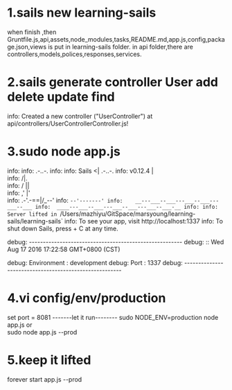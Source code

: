 #

#


# 1.sails new learning-sails
   when finish ,then Gruntfile.js,api,assets,node_modules,tasks,README.md,app.js,config,package.json,views is put in learning-sails folder.
   in api folder,there are controllers,models,polices,responses,services.

# 2.sails generate controller User add delete update find
info: Created a new controller ("UserController") at api/controllers/UserControllerController.js!

# 3.sudo node app.js
info:
info:                .-..-.
info:
info:    Sails              <|    .-..-.
info:    v0.12.4             |\
info:                       /|.\
info:                      / || \
info:                    ,'  |'  \
info:                 .-'.-==|/_--'
info:                 `--'-------'
info:    __---___--___---___--___---___--___
info:  ____---___--___---___--___---___--___-__
info:
info: Server lifted in `/Users/mazhiyu/GitSpace/marsyoung/learning-sails/learning-sails`
info: To see your app, visit http://localhost:1337
info: To shut down Sails, press <CTRL> + C at any time.

debug: -------------------------------------------------------
debug: :: Wed Aug 17 2016 17:22:58 GMT+0800 (CST)

debug: Environment : development
debug: Port        : 1337
debug: -------------------------------------------------------


# 4.vi config/env/production 
set port = 8081
-------let it run--------
sudo NODE_ENV=production node app.js
or  
sudo node app.js --prod

# 5.keep it lifted
forever start app.js --prod



